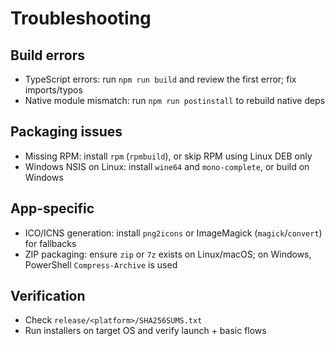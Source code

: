 # Troubleshooting

## Build errors
- TypeScript errors: run `npm run build` and review the first error; fix imports/typos
- Native module mismatch: run `npm run postinstall` to rebuild native deps

## Packaging issues
- Missing RPM: install `rpm` (`rpmbuild`), or skip RPM using Linux DEB only
- Windows NSIS on Linux: install `wine64` and `mono-complete`, or build on Windows

## App-specific
- ICO/ICNS generation: install `png2icons` or ImageMagick (`magick`/`convert`) for fallbacks
- ZIP packaging: ensure `zip` or `7z` exists on Linux/macOS; on Windows, PowerShell `Compress-Archive` is used

## Verification
- Check `release/<platform>/SHA256SUMS.txt`
- Run installers on target OS and verify launch + basic flows
